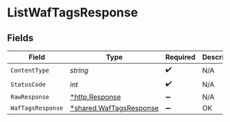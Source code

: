 # ListWafTagsResponse


## Fields

| Field                                                             | Type                                                              | Required                                                          | Description                                                       |
| ----------------------------------------------------------------- | ----------------------------------------------------------------- | ----------------------------------------------------------------- | ----------------------------------------------------------------- |
| `ContentType`                                                     | *string*                                                          | :heavy_check_mark:                                                | N/A                                                               |
| `StatusCode`                                                      | *int*                                                             | :heavy_check_mark:                                                | N/A                                                               |
| `RawResponse`                                                     | [*http.Response](https://pkg.go.dev/net/http#Response)            | :heavy_minus_sign:                                                | N/A                                                               |
| `WafTagsResponse`                                                 | [*shared.WafTagsResponse](../../models/shared/waftagsresponse.md) | :heavy_minus_sign:                                                | OK                                                                |